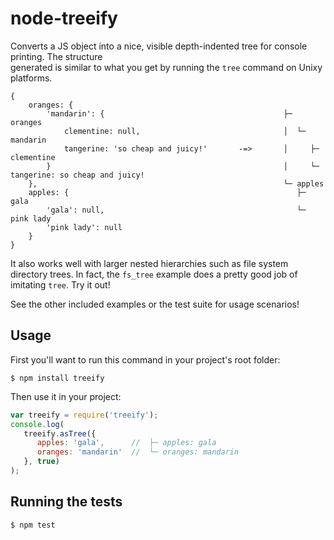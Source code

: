node-treeify
============

Converts a JS object into a nice, visible depth-indented tree for console printing. The structure  
generated is similar to what you get by running the ```tree``` command on Unixy platforms.

```
{
    oranges: {                                                  
        'mandarin': {                                        ├─ oranges
            clementine: null,                                │  └─ mandarin
            tangerine: 'so cheap and juicy!'       -=>       │     ├─ clementine
        }                                                    │     └─ tangerine: so cheap and juicy!
    },                                                       └─ apples
    apples: {                                                   ├─ gala
        'gala': null,                                           └─ pink lady
        'pink lady': null
    }
}
```

It also works well with larger nested hierarchies such as file system directory trees.
In fact, the ```fs_tree``` example does a pretty good job of imitating ```tree```. Try it out!

See the other included examples or the test suite for usage scenarios!

Usage
-----

First you'll want to run this command in your project's root folder:
```
$ npm install treeify
```

Then use it in your project:
```js
var treeify = require('treeify');
console.log(
   treeify.asTree({
      apples: 'gala',      //  ├─ apples: gala
      oranges: 'mandarin'  //  └─ oranges: mandarin
   }, true)
);
```

Running the tests
-----------------

```
$ npm test
```
